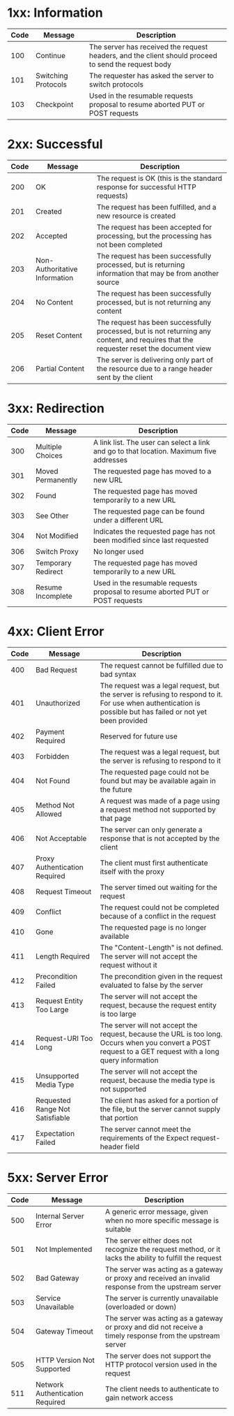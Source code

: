 # 1xx: Information
Code | Message | Description
--- | --- | ---
100 | Continue | The server has received the request headers, and the client should proceed to send the request body
101 | Switching Protocols	 | The requester has asked the server to switch protocols
103 | Checkpoint | Used in the resumable requests proposal to resume aborted PUT or POST requests

# 2xx: Successful
Code | Message | Description
--- | --- | ---
200 | OK | The request is OK (this is the standard response for successful HTTP requests)
201 | Created	| The request has been fulfilled, and a new resource is created
202 | Accepted | The request has been accepted for processing, but the processing has not been completed
203 | Non-Authoritative Information | The request has been successfully processed, but is returning information that may be from another source
204 | No Content | The request has been successfully processed, but is not returning any content
205 | Reset Content | The request has been successfully processed, but is not returning any content, and requires that the requester reset the document view
206 | Partial Content | The server is delivering only part of the resource due to a range header sent by the client

# 3xx: Redirection
Code | Message | Description
--- | --- | ---
300 | Multiple Choices | A link list. The user can select a link and go to that location. Maximum five addresses  
301 | Moved Permanently	 | The requested page has moved to a new URL 
302 | Found	| The requested page has moved temporarily to a new URL 
303 | See Other	 | The requested page can be found under a different URL
304 | Not Modified | Indicates the requested page has not been modified since last requested
306 | Switch Proxy | No longer used
307 | Temporary Redirect | The requested page has moved temporarily to a new URL
308 | Resume Incomplete | Used in the resumable requests proposal to resume aborted PUT or POST requests

# 4xx: Client Error
Code | Message | Description
--- | --- | ---
400 | Bad Request | The request cannot be fulfilled due to bad syntax
401 | Unauthorized | The request was a legal request, but the server is refusing to respond to it. For use when authentication is possible but has failed or not yet been provided
402 | Payment Required | Reserved for future use
403 | Forbidden | The request was a legal request, but the server is refusing to respond to it
404 | Not Found | The requested page could not be found but may be available again in the future
405 | Method Not Allowed | A request was made of a page using a request method not supported by that page
406 | Not Acceptable | The server can only generate a response that is not accepted by the client
407 | Proxy Authentication Required | The client must first authenticate itself with the proxy
408 | Request Timeout | The server timed out waiting for the request
409 | Conflict | The request could not be completed because of a conflict in the request
410 | Gone | The requested page is no longer available
411 | Length Required | The "Content-Length" is not defined. The server will not accept the request without it 
412 | Precondition Failed | The precondition given in the request evaluated to false by the server
413 | Request Entity Too Large | The server will not accept the request, because the request entity is too large
414 | Request-URI Too Long | The server will not accept the request, because the URL is too long. Occurs when you convert a POST request to a GET request with a long query information 
415 | Unsupported Media Type | The server will not accept the request, because the media type is not supported 
416 | Requested Range Not Satisfiable | The client has asked for a portion of the file, but the server cannot supply that portion
417 | Expectation Failed | The server cannot meet the requirements of the Expect request-header field

# 5xx: Server Error
Code | Message | Description
--- | --- | ---
500 | Internal Server Error | A generic error message, given when no more specific message is suitable
501 | Not Implemented | The server either does not recognize the request method, or it lacks the ability to fulfill the request
502 | Bad Gateway | The server was acting as a gateway or proxy and received an invalid response from the upstream server
503 | Service Unavailable | The server is currently unavailable (overloaded or down)
504 | Gateway Timeout | The server was acting as a gateway or proxy and did not receive a timely response from the upstream server
505 | HTTP Version Not Supported | The server does not support the HTTP protocol version used in the request
511 | Network Authentication Required | The client needs to authenticate to gain network access
